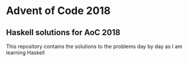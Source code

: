 Advent of Code 2018
===================================
Haskell solutions for AoC 2018
-----------------------------------
This repository contains the solutions to the problems day by day as I am learning Haskell
